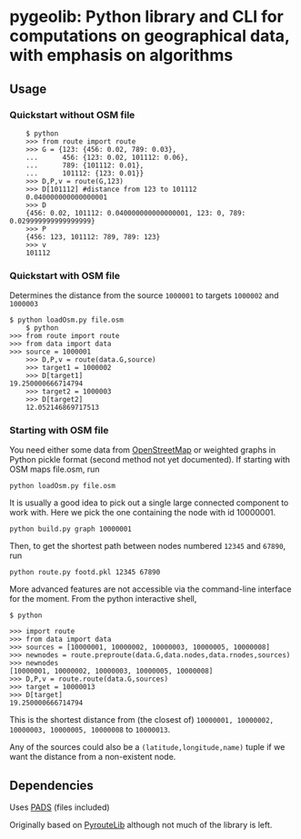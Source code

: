 pygeolib: Python library and CLI for computations on geographical data, with emphasis on algorithms
===================================================================================================

Usage
-----

### Quickstart without OSM file

		$ python
		>>> from route import route
		>>> G = {123: {456: 0.02, 789: 0.03},
		...      456: {123: 0.02, 101112: 0.06},
		...      789: {101112: 0.01},
		...      101112: {123: 0.01}}
		>>> D,P,v = route(G,123)
		>>> D[101112] #distance from 123 to 101112
		0.040000000000000001
		>>> D
		{456: 0.02, 101112: 0.040000000000000001, 123: 0, 789: 0.029999999999999999}
		>>> P
		{456: 123, 101112: 789, 789: 123}
		>>> v
		101112

### Quickstart with OSM file

Determines the distance from the source `1000001` to targets `1000002` and `1000003`

    $ python loadOsm.py file.osm
		$ python
    >>> from route import route
    >>> from data import data
    >>> source = 1000001
		>>> D,P,v = route(data.G,source)
		>>> target1 = 1000002
		>>> D[target1]
    19.250000666714794
		>>> target2 = 1000003
		>>> D[target2]
		12.052146869717513

### Starting with OSM file

You need either some data from [OpenStreetMap](http://wiki.openstreetmap.org/wiki/Downloading_data) or weighted graphs in Python pickle format (second method not yet documented). If starting with OSM maps file.osm, run

    python loadOsm.py file.osm

It is usually a good idea to pick out a single large connected component to work with. Here we pick the one containing the node with id 10000001.

    python build.py graph 10000001

Then, to get the shortest path between nodes numbered `12345` and `67890`, run

    python route.py footd.pkl 12345 67890

More advanced features are not accessible via the command-line interface for the moment. From the python interactive shell,

    $ python

    >>> import route
    >>> from data import data
    >>> sources = [10000001, 10000002, 10000003, 10000005, 10000008]
    >>> newnodes = route.preproute(data.G,data.nodes,data.rnodes,sources)
    >>> newnodes
    [10000001, 10000002, 10000003, 10000005, 10000008]
    >>> D,P,v = route.route(data.G,sources)
    >>> target = 10000013
    >>> D[target]
    19.250000666714794

This is the shortest distance from (the closest of) `10000001, 10000002, 10000003, 10000005, 10000008` to `10000013`.

Any of the sources could also be a `(latitude,longitude,name)` tuple if we want the distance from a non-existent node.

Dependencies
------------

Uses [PADS](http://www.ics.uci.edu/~eppstein/PADS/) (files included)

Originally based on [PyrouteLib](http://wiki.openstreetmap.org/wiki/PyrouteLib) although not much of the library is left.